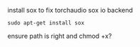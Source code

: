 install sox to fix torchaudio sox io backend 

```
sudo apt-get install sox
```

ensure path is right and chmod +x?
